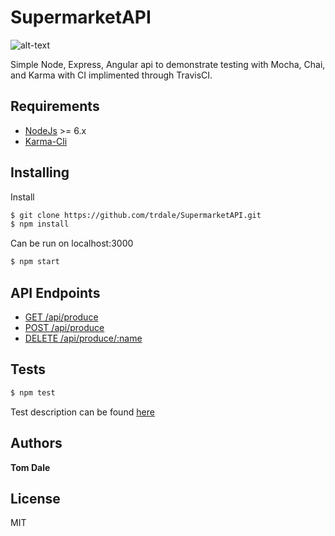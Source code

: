 # SupermarketAPI

![alt-text](https://travis-ci.org/trdale/SupermarketAPI.svg?branch=master)

Simple Node, Express, Angular api to demonstrate testing with Mocha, Chai, and Karma with CI implimented through TravisCI.

## Requirements

 * [NodeJs](http://nodejs.org) >= 6.x
 * [Karma-Cli](http://karma-runner.github.io/1.0/intro/installation.html)

## Installing

Install 

```sh
$ git clone https://github.com/trdale/SupermarketAPI.git
$ npm install
```
Can be run on localhost:3000

```sh
$ npm start
```

## API Endpoints

* [GET /api/produce](docs/get_api_produce.md)
* [POST /api/produce](docs/post_api_produce.md)
* [DELETE /api/produce/:name](docs/delete_api_produce_name.md)

## Tests

```sh
$ npm test
```

Test description can be found [here](docs/test_descriptions.md)

## Authors

**Tom Dale**

## License

MIT